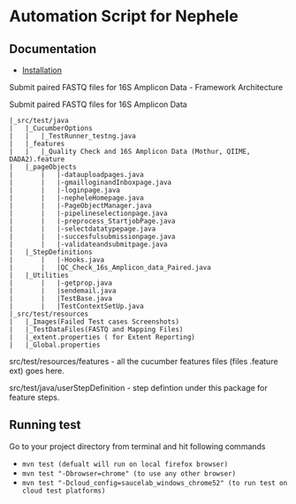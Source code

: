 # Automation Script for Nephele

Documentation
-------------
* [Installation](doc/installation.md)


Submit paired FASTQ files for 16S Amplicon Data - Framework Architecture

Submit paired FASTQ files for 16S Amplicon Data
	
	|_src/test/java
	|	|_CucumberOptions
	|	|   |_TestRunner_testng.java
	|	|_features
	|	|   |_Quality Check and 16S Amplicon Data (Mothur, QIIME, DADA2).feature
	|	|_pageObjects
	|       |   |-datauploadpages.java
	|       |   |-gmailloginandInboxpage.java
	|       |   |-loginpage.java
	|       |   |-nepheleHomepage.java
	|       |   |-PageObjectManager.java
	|       |   |-pipelineselectionpage.java
	|       |   |-preprocess_StartjobPage.java
	|       |   |-selectdatatypepage.java
	|       |   |-succesfulsubmissionpage.java
	|       |   |-validateandsubmitpage.java
	|	|_StepDefinitions
	|       |   |-Hooks.java
	|       |   |QC_Check_16s_Amplicon_data_Paired.java
	|	|_Utilities
	|       |   |-getprop.java
	|       |   |sendemail.java
	|       |   |TestBase.java
	|       |   |TestContextSetUp.java
	|_src/test/resources
	|	|_Images(Failed Test cases Screenshots)
	|	|_TestDataFiles(FASTQ and Mapping Files)
	|	|_extent.properties ( for Extent Reporting)
	|	|_Global.properties


src/test/resources/features - all the cucumber features files (files .feature ext) goes here.

src/test/java/userStepDefinition - step defintion under this package for feature steps.

Running test
--------------

Go to your project directory from terminal and hit following commands
* `mvn test (defualt will run on local firefox browser)`
* `mvn test "-Dbrowser=chrome" (to use any other browser)`
* `mvn test "-Dcloud_config=saucelab_windows_chrome52" (to run test on cloud test platforms)`
